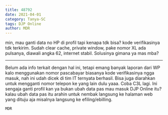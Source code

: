 ```yaml
---
title: 48792
date: 2021-04-01
category: Tanya-SC
tags: DJP Online
author: MDR
---
```


min, mau ganti data no HP di profil tapi kenapa tdk bisa? kode verifikasinya tdk terkirim. Sudah clear cache, private window, pake nomor XL ada pulsanya, diawali angka 62, internet stabil. Solusinya gimana ya mas mba?

---

Belum ada info terkait dengan hal ini, tetapi emang banyak laporan dari WP kalo menggunakan nomor pascabayar biasanya kode verifikasinya ngga masuk, nah ini udah dicek di tim IT ternyata berhasil. Bisa juga diarahkan untuk mengganti nomor telepon ke yang lain dulu yaaa. Coba C3L lagi. Ini sengaja ganti profil kan ya bukan ubah data pas mau masuk DJP Online itu? kalau ubah data pas itu arahin untuk nembak langsung ke halaman web yang dituju aja misalnya langsung ke efiling/ebilling.

`MDR`
